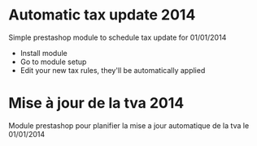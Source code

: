 # Automatic tax update 2014

Simple prestashop module to schedule tax update for 01/01/2014

* Install module
* Go to module setup
* Edit your new tax rules, they'll be automatically applied

# Mise à jour de la tva 2014

Module prestashop pour planifier la mise a jour automatique de la tva le 01/01/2014
